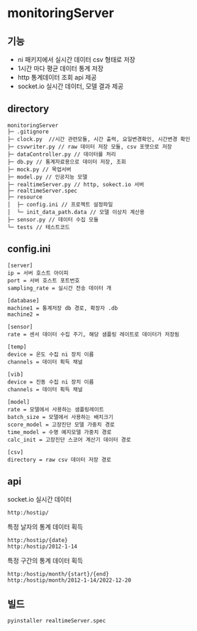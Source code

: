 # monitoringServer
## 기능
- ni 패키지에서 실시간 데이터 csv 형태로 저장
- 1시간 마다 평균 데이터 통계 저장
- http 통계데이터 조회 api 제공
- socket.io 실시간 데이터, 모델 결과 제공

## directory
```
monitoringServer
├─ .gitignore
├─ clock.py  //시간 관련모듈, 시간 출력, 요일변경확인, 시간변경 확인
├─ csvwriter.py // raw 데이터 저장 모듈, csv 포맷으로 저장
├─ dataController.py // 데이터를 처리
├─ db.py // 통계자료용으로 데이터 저장, 조회
├─ mock.py // 목업서버
├─ model.py // 인공지능 모델
├─ realtimeServer.py // http, sokect.io 서버
├─ realtimeServer.spec
├─ resource
│  ├─ config.ini // 프로젝트 설정파일
│  └─ init_data_path.data // 모델 이상치 계산용
├─ sensor.py // 데이터 수집 모듈
└─ tests // 테스트코드
```

## config.ini
```
[server]
ip = 서버 호스트 아이피
port = 서버 호스트 포트번호
sampling_rate = 실시간 전송 데이터 개

[database]
machine1 = 통계저장 db 경로, 확장자 .db
machine2 = 

[sensor]
rate = 센서 데이터 수집 주기, 해당 샘플링 레이트로 데이터가 저장됨

[temp]
device = 온도 수집 ni 장치 이름
channels = 데이터 획득 채널

[vib]
device = 진동 수집 ni 장치 이름
channels = 데이터 획득 채널

[model]
rate = 모델에서 사용하는 샘플링레이트
batch_size = 모델에서 사용하는 배치크기
score_model = 고장진단 모델 가중치 경로
time_model = 수명 예지모델 가중치 경로
calc_init = 고장진단 스코어 계산기 데이터 경로

[csv]
directory = raw csv 데이터 저장 경로
```

## api
socket.io 실시간 데이터
```
http:/hostip/
```
특정 날자의 통계 데이터 획득
```
http:/hostip/{date}
http:/hostip/2012-1-14
```
특정 구간의 통계 데이터 획득
```
http:/hostip/month/{start}/{end}
http:/hostip/month/2012-1-14/2022-12-20
```

## 빌드
```
pyinstaller realtimeServer.spec
```
